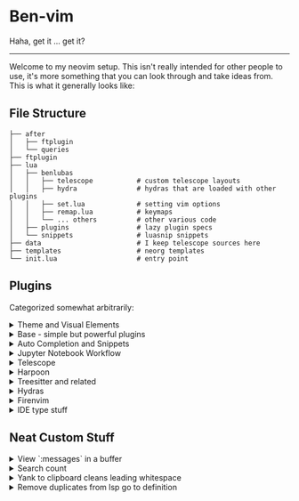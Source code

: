 # Ben-vim

Haha, get it ... get it?

---

Welcome to my neovim setup. This isn't really intended for other people to use, it's more something
that you can look through and take ideas from. This is what it generally looks like:

## File Structure

```
├── after
│   ├── ftplugin
│   └── queries
├── ftplugin
├── lua
│   ├── benlubas
│   │   ├── telescope           # custom telescope layouts
│   │   ├── hydra               # hydras that are loaded with other plugins
│   │   ├── set.lua             # setting vim options
│   │   ├── remap.lua           # keymaps
│   │   └── ... others          # other various code
│   ├── plugins                 # lazy plugin specs
│   └── snippets                # luasnip snippets
├── data                        # I keep telescope sources here
├── templates                   # neorg templates
└── init.lua                    # entry point
```

## Plugins

Categorized somewhat arbitrarily:

<details>
  <summary>Theme and Visual Elements</summary>

No borders on floating windows unless they need a title, Molten floats are the exception

- [bluz71/vim-moonfly-colors](https://github.com/bluz71/vim-moonfly-colors)
  - I've customized a lot of plugin highlights myself
  - I also use this theme in my terminal, and tmux bar
- [MunifTanjim/nougat.nvim](https://github.com/MunifTanjim/nougat.nvim)
  - status line (fixed to the bottom) I don't use a window or tab line
- [luukvbaal/statuscol.nvim](https://github.com/luukvbaal/statuscol.nvim)
  - easy status column customization
- [kevinhwang91/nvim-ufo](https://github.com/kevinhwang91/nvim-ufo)
- [lukas-reineke/headlines.nvim](https://github.com/lukas-reineke/headlines.nvim)
- [lukas-reineke/indent-blankline.nvim](https://github.com/lukas-reineke/indent-blankline.nvim)
- [benlubas/neoscroll.nvim](https://github.com/benlubas/neoscroll.nvim)
  - my own fork that adds time scaling and an on/off switch that I use in bigfile
- [folke/which-key.nvim](https://github.com/folke/which-key.nvim)
- [folke/todo-comments.nvim](https://github.com/folke/todo-comments.nvim)

I have a [noice](https://github.com/folke/noice.nvim) config in here too, but I don't currently use
it. It's caused too many problems and I'm not able to configure it quite the way that I want to, but
I'm definitely keeping my eye on it.

</details>

<details>
  <summary>Base - simple but powerful plugins</summary>

- [kylechui/nvim-surround](https://github.com/kylechui/nvim-surround)
  - Custom surround for markdown links
- [numToStr/Comment.nvim](https://github.com/numToStr/Comment.nvim)
- [benlubas/auto-save.nvim](https://github.com/benlubas/auto-save.nvim)
- [mbbill/undotree](https://github.com/mbbill/undotree)
- [LunarVim/bigfile.nvim](https://github.com/LunarVim/bigfile.nvim)
  - with custom config to disable neoscroll
- [max397574/better-escape.nvim](https://github.com/max397574/better-escape.nvim)
- [benlubas/wrapping-paper.nvim](https://github.com/benlubas/wrapping-paper.nvim)
- [ruifm/gitlinker.nvim](https://github.com/ruifm/gitlinker.nvim)
- [lewis6991/gitsigns.nvim](https://github.com/lewis6991/gitsigns.nvim)
</details>

<details>
  <summary>Auto Completion and Snippets</summary>

- [benlubas/nvim-cmp](https://github.com/benlubas/nvim-cmp)
  - I use my own fork of nvim-cmp that adds two features:
    - Select-nth item; used for mapping `<A-n>` to select the `nth` item in the completion menu.
    - Numbering the options; aid for the `<A-n>` keybinds
  - There's a branch called `up_to_date` that I sync with upstream every few months if you'd like to
    use this feature as well, and [here's](https://github.com/hrsh7th/nvim-cmp/pull/1491) the PR to
    add this functionality to cmp.
- [L3MON4D3/LuaSnip](https://github.com/L3MON4D3/LuaSnip)
  - custom snippets in [lua/snippets/](./lua/snippets/), there are a lot of react test library
    snippets and some other random ones
- [windwp/nvim-autopairs](https://github.com/windwp/nvim-autopairs)

Completion sources:

- [hrsh7th/cmp-buffer](https://github.com/hrsh7th/cmp-buffer)
- [hrsh7th/cmp-nvim-lsp](https://github.com/hrsh7th/cmp-nvim-lsp)
- [hrsh7th/cmp-path](https://github.com/hrsh7th/cmp-path)
- [petertriho/cmp-git](https://github.com/petertriho/cmp-git)

</details>

<details>
  <summary>Jupyter Notebook Workflow</summary>

- [GCBallesteros/jupytext.nvim](https://github.com/GCBallesteros/jupytext.nvim)
- [benlubas/molten-nvim](https://github.com/benlubas/molten-nvim)
  - this plugin is amazing btw. go check it out
- [3rd/image.nvim](https://github.com/3rd/image.nvim)
- [quarto-dev/quarto-nvim](https://github.com/quarto-dev/quarto-nvim)
- [jmbuhr/otter.nvim](https://github.com/jmbuhr/otter.nvim)

This setup is documented in the molten-nvim
[docs](https://github.com/benlubas/molten-nvim/blob/main/docs/Notebook-Setup.md) and lets me:

- open `.ipynb` files like normal, they're displayed as plaintext, outputs are loaded automatically
  and shown, including images
- run code cell by cell, and view and interact with output in editor (again including images)
- easily add new cells, delete them, move them around
- `:w` to save to `.ipynb` format with output chunks saved as well

</details>

<details>
  <summary>Telescope</summary>

All of my telescope pickers make use of
[telescope.nvim#2572](https://github.com/nvim-telescope/telescope.nvim/pull/2572), opting for custom
layouts using [MunifTanjim/nui.nvim](https://github.com/MunifTanjim/nui.nvim) instead of using
builtin telescope themes. Layouts are located at
[/lua/benlubas/telescope/layouts](./lua/benlubas/telescope/layouts).

- **default**: the default layout that's used for all of my file pickers
- **ivy**: a custom ivy-like layout that sits at the bottom of the screen. Used for tmux-sessionizer
- **spelling**: a tiny little window used for spelling suggestions, positioned to match the start of
  the word so that spelling suggestions line up as if you were seeing completion menu suggestions

I have mapping for all the normal ones, like project files, current buf fuzzy find, etc. I have
custom pickers (located here [/lua/benlubas/telescope/](./lua/benlubas/telescope/)) for:

- Importing Harpoon marks that were used on other branches
- Switching between workspaces with tmux and tmux-sessionizer (a bash script that's also in these
  dotfiles)

I also have a custom action that lets me harpoon a file from the telescope results page with `<c-s>`

</details>

<details>
  <summary>Harpoon</summary>

I use a fork that enables some better highlights, and git branch caching, as I use git branch
specific keys, and fetching them on an M2 Mac is slow enough to be noticeable.

- [benlubas/harpoon](https://github.com/benlubas/harpoon)

Integrations:

- [custom picker in telescope for importing marks from other branches](./lua/benlubas/telescope/harpoon.lua)
- [custom telescope action to mark files](./lua/benlubas/telescope/harpoon.lua)
- [custom keybind in oil to mark files](./lua/plugins/oil.lua)

I'll switch to harpoon 2 when it's more feature complete

</details>

<details>
  <summary>Treesitter and related</summary>

- [nvim-treesitter/nvim-treesitter-textobjects](https://github.com/nvim-treesitter/nvim-treesitter-textobjects)
  - I make heavy use of these in my notebook workflow, and just in general this plugin is awesome
- [JoosepAlviste/nvim-ts-context-commentstring](https://github.com/JoosepAlviste/nvim-ts-context-commentstring)
- [Wansmer/treesj](https://github.com/Wansmer/treesj)
- [windwp/nvim-ts-autotag](https://github.com/windwp/nvim-ts-autotag)
- [benlubas/nvim-treesitter-context](https://github.com/benlubas/nvim-treesitter-context)
  - Fork that hackily adds back the collapsing context nodes into one line. It doesn't have syntax
    highlighting b/c that is a lot of work, and I want to keep this as compatible as possible with
    upstream (even though it would not get accepted in it's current state)
- [chrisgrieser/nvim-various-textobjs](https://github.com/chrisgrieser/nvim-various-textobjs)
  - I use this for the `subword` text object. This is a must have

</details>

<details>
  <summary>Hydras</summary>

I have a few hydras:

- Telescope `<leader>f` just a fancy way to go my telescope binds
- Options `<leader><leader>o` easily change common options
- Windows `<C-w>` easily repeat window navigation, movement, resize actions
- Quarto Navigator `<localleader>j` quickly move around markdown notebooks and run code

</details>

<details>
  <summary>Firenvim</summary>

I have configuration for [firenvim](https://github.com/glacambre/firenvim), which makes it easier to
edit markdown for web fields. These slightly altered settings are also used for editing prs and
issues with `gh`

</details>

<details>
  <summary>IDE type stuff</summary>
  
- [mfussenegger/nvim-dap](https://github.com/mfussenegger/nvim-dap)
- [rcarriga/nvim-dap-ui](https://github.com/rcarriga/nvim-dap-ui)
- [nvim-neotest/neotest](https://github.com/nvim-neotest/neotest)

This stuff is great when I use it

Best dap configuration option:

```lua
vim.fn.sign_define("DapBreakpoint", { text = "ඞ", texthl = "DapBreakpoint", numhl = "DapBreakpoint" })
```

</details>

## Neat Custom Stuff

<details>
  <summary>View `:messages` in a buffer</summary>

You can view the output of `:messages` in a floating buffer with `M` or `:M`. The function that does this
is exposed as `:lua B()` and you can use it like `:lua B("highlight")` to see the output of the
highlight command in a buffer (doesn't support highlighting though, ironically)

</details>

<details>
  <summary>Search count</summary>

I have an in house solution for the search count problem. By default, `/` to search will only show
`[n/99]` items. This is a royal pain for when I just want to count the number of times something
shows up in a file, so I have written [this](./lua/benlubas/search_count.lua). I put the search
count in my status line when there's an active search.

</details>

<details>
  <summary>Yank to clipboard cleans leading whitespace</summary>

I can't think of the last time I've wanted to copy code to my clipboard and preserve the leading
whitespace. So I wrote a function that removes it. [code](./lua/benlubas/smart_copy.lua) and
[usage](./lua/benlubas/autocommands.lua)

</details>

<details>
  <summary>Remove duplicates from lsp go to definition</summary>

I use a custom go to definition [handler](./lua/benlubas/lsp_handlers.lua) from @ seblj which
removes results that are on the same line as each other (luals does this a lot).

</details>

